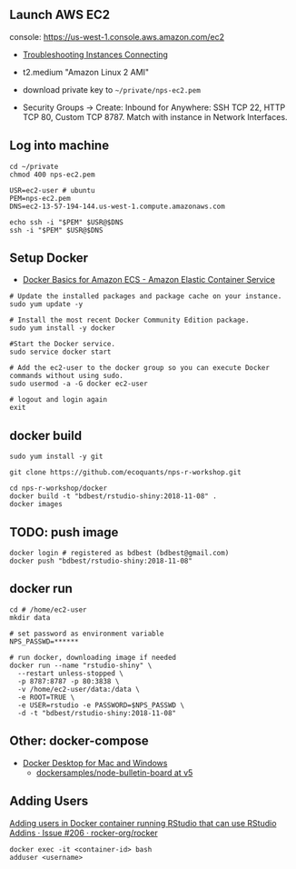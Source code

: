 ## Launch AWS EC2

console: https://us-west-1.console.aws.amazon.com/ec2

- [Troubleshooting Instances Connecting](https://docs.aws.amazon.com/AWSEC2/latest/UserGuide/TroubleshootingInstancesConnecting.html)

- t2.medium "Amazon Linux 2 AMI"
- download private key to `~/private/nps-ec2.pem`
- Security Groups -> Create: Inbound for Anywhere: SSH TCP 22, HTTP TCP 80, Custom TCP 8787. Match with instance in Network Interfaces.
## Log into machine

```
cd ~/private
chmod 400 nps-ec2.pem

USR=ec2-user # ubuntu
PEM=nps-ec2.pem
DNS=ec2-13-57-194-144.us-west-1.compute.amazonaws.com

echo ssh -i "$PEM" $USR@$DNS
ssh -i "$PEM" $USR@$DNS
```

## Setup Docker

- [Docker Basics for Amazon ECS - Amazon Elastic Container Service](https://docs.aws.amazon.com/AmazonECS/latest/developerguide/docker-basics.html#install_docker)

```
# Update the installed packages and package cache on your instance.
sudo yum update -y

# Install the most recent Docker Community Edition package.
sudo yum install -y docker

#Start the Docker service.
sudo service docker start

# Add the ec2-user to the docker group so you can execute Docker commands without using sudo.
sudo usermod -a -G docker ec2-user

# logout and login again
exit
```

## docker build

```
sudo yum install -y git

git clone https://github.com/ecoquants/nps-r-workshop.git
```

```
cd nps-r-workshop/docker
docker build -t "bdbest/rstudio-shiny:2018-11-08" .
docker images
```

## TODO: push image

```
docker login # registered as bdbest (bdbest@gmail.com)
docker push "bdbest/rstudio-shiny:2018-11-08"
```

## docker run

```
cd # /home/ec2-user
mkdir data
```

```
# set password as environment variable
NPS_PASSWD=******

# run docker, downloading image if needed
docker run --name "rstudio-shiny" \
  --restart unless-stopped \
  -p 8787:8787 -p 80:3838 \
  -v /home/ec2-user/data:/data \
  -e ROOT=TRUE \
  -e USER=rstudio -e PASSWORD=$NPS_PASSWD \
  -d -t "bdbest/rstudio-shiny:2018-11-08"
```

## Other: docker-compose

- [Docker Desktop for Mac and Windows](https://embed.vidyard.com/share/txhmiXXLzoQqDKKnZeo5nj?)
    - [dockersamples/node-bulletin-board at v5](https://github.com/dockersamples/node-bulletin-board/tree/v5)


## Adding Users
[Adding users in Docker container running RStudio that can use RStudio Addins · Issue #206 · rocker-org/rocker](https://github.com/rocker-org/rocker/issues/206)

```
docker exec -it <container-id> bash
adduser <username>
```
